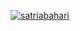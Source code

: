 [![satriabahari](https://circleci.com/github/satriabahari/MyExpert.svg?style=svg)](https://circleci.com/github/satriabahari/MyExpert)
